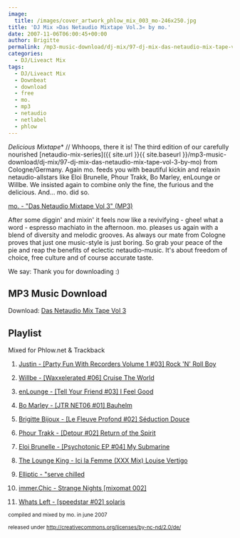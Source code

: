 ```yaml
---
image:
  title: /images/cover_artwork_phlow_mix_003_mo-246x250.jpg
title: 'DJ Mix »Das Netaudio Mixtape Vol.3« by mo.'
date: 2007-11-06T06:00:45+00:00
author: Brigitte
permalink: /mp3-music-download/dj-mix/97-dj-mix-das-netaudio-mix-tape-vol-3-by-mo
categories:
  - DJ/Liveact Mix
tags:
  - DJ/Liveact Mix
  - Downbeat
  - download
  - free
  - mo.
  - mp3
  - netaudio
  - netlabel
  - phlow
---
```

*Delicious Mixtape** // Whhoops, there it is! The third edition of our carefully nourished [netaudio-mix-series]({{ site.url }}{{ site.baseurl }}/mp3-music-download/dj-mix/97-dj-mix-das-netaudio-mix-tape-vol-3-by-mo) from Cologne/Germany. Again mo. feeds you with beautiful kickin and relaxin netaudio-allstars like Eloi Brunelle, Phour Trakk, Bo Marley, enLounge or Willbe. We insisted again to combine only the fine, the furious and the delicious. And... mo. did so.

[mo. - "Das Netaudio Mixtape Vol 3" (MP3)](http://www.archive.org/download/phlow_mix_004/phlow_mix_004_mo.-das_netaudio_mix_tape_vol_3.mp3)

<!--more-->

<!--adsense-->

After some diggin' and mixin' it feels now like a revivifying - ghee! what a word - espresso machiato in the afternoon. mo. pleases us again with a blend of diversity and melodic grooves. As always our mate from Cologne proves that just one music-style is just boring. So grab your peace of the pie and reap the benefits of eclectic netaudio-music. It's about freedom of choice, free culture and of course accurate taste.

We say: Thank you for downloading :)

## MP3 Music Download

Download: [Das Netaudio Mix Tape Vol 3](http://www.archive.org/download/phlow_mix_004/phlow_mix_004_mo.-das_netaudio_mix_tape_vol_3.mp3)

## Playlist

Mixed for Phlow.net & Trackback

1. [Justin - [Party Fun With Recorders Volume 1 #03] Rock 'N' Roll Boy](http://www.comfortstand.com)
  
2. [Willbe - [Waxxelerated #06] Cruise The World](http://www.williamlamy.com/)
  
3. [enLounge - [Tell Your Friend #03] I Feel Good](http://www.aquavelvas.com)
  
4. [Bo Marley - [JTR NET06 #01] Bauhelm](http://www.jahtari.org)
  
5. [Brigitte Bijoux - [Le Fleuve Profond #02] Séduction Douce](http://www.ideology.de)
  
6. [Phour Trakk - [Detour #02] Return of the Spirit](http://www.ideology.de)
  
7. [Eloi Brunelle - [Psychotonic EP #04] My Submarine](http://www.epsilonlab.com)
  
8. [The Lounge King - Ici la Femme (XXX Mix) Louise Vertigo](http://www.comfortstand.com/)
  
9. [Elliptic - "serve chilled](http://www.ideology.de)
  
10. [immer.Chic - Strange Nights [mixomat 002]](http://www.mixomat-recordings.de)
  
11. [Whats Left - [speedstar #02] solaris](http://www.tokyotrauma.com)

<small>compiled and mixed by mo. in june 2007</small>
  
<small>released under <a href="http://creativecommons.org/licenses/by-nc-nd/2.0/de/">http://creativecommons.org/licenses/by-nc-nd/2.0/de/</a></small>